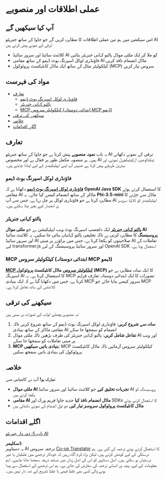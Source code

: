 <!--
CO_OP_TRANSLATOR_METADATA:
{
  "original_hash": "df269f529a172a0197ef28460bf1da9f",
  "translation_date": "2025-07-25T10:49:00+00:00",
  "source_file": "04-PracticalSamples/README.md",
  "language_code": "ur"
}
-->
# عملی اطلاقات اور منصوبے

## آپ کیا سیکھیں گے
اس سیکشن میں ہم تین عملی اطلاقات کا مظاہرہ کریں گے جو جاوا کے ساتھ جنریٹو AI ترقی کے نمونے پیش کرتے ہیں:
- کلائنٹ سائیڈ اور سرور سائیڈ AI کو ملا کر ایک ملٹی موڈل پالتو کہانی جنریٹر بنائیں
- فاؤنڈری لوکل اسپرنگ بوٹ ڈیمو کے ساتھ مقامی AI ماڈل انضمام نافذ کریں
- کیلکولیٹر مثال کے ساتھ ایک ماڈل کانٹیکسٹ پروٹوکول (MCP) سروس تیار کریں

## مواد کی فہرست

- [تعارف](../../../04-PracticalSamples)
  - [فاؤنڈری لوکل اسپرنگ بوٹ ڈیمو](../../../04-PracticalSamples)
  - [پالتو کہانی جنریٹر](../../../04-PracticalSamples)
  - [MCP کیلکولیٹر سروس (ابتدائی دوستانہ MCP ڈیمو)](../../../04-PracticalSamples)
- [سیکھنے کی ترقی](../../../04-PracticalSamples)
- [خلاصہ](../../../04-PracticalSamples)
- [اگلے اقدامات](../../../04-PracticalSamples)

## تعارف

یہ باب **نمونہ منصوبے** پیش کرتا ہے جو جاوا کے ساتھ جنریٹو AI ترقی کے نمونے دکھاتے ہیں۔ ہر منصوبہ مکمل طور پر فعال ہے اور مخصوص AI ٹیکنالوجیز، آرکیٹیکچرل نمونے، اور بہترین طریقے پیش کرتا ہے جنہیں آپ اپنی ایپلیکیشنز کے لیے اپنانا چاہتے ہیں۔

### فاؤنڈری لوکل اسپرنگ بوٹ ڈیمو

**[فاؤنڈری لوکل اسپرنگ بوٹ ڈیمو](foundrylocal/README.md)** دکھاتا ہے کہ **OpenAI Java SDK** کا استعمال کرتے ہوئے مقامی AI ماڈلز کے ساتھ انضمام کیسے کیا جائے۔ یہ **Phi-3.5-mini** ماڈل سے جڑنے کا مظاہرہ کرتا ہے جو فاؤنڈری لوکل پر چل رہا ہے، جس سے آپ AI ایپلیکیشنز کو کلاؤڈ سروسز پر انحصار کیے بغیر چلا سکتے ہیں۔

### پالتو کہانی جنریٹر

**[پالتو کہانی جنریٹر](petstory/README.md)** ایک دلچسپ اسپرنگ بوٹ ویب ایپلیکیشن ہے جو **ملٹی موڈل AI پروسیسنگ** کا مظاہرہ کرتی ہے تاکہ تخلیقی پالتو کہانیاں بنائی جا سکیں۔ یہ کلائنٹ سائیڈ اور سرور سائیڈ AI صلاحیتوں کو یکجا کرتا ہے، جس میں براؤزر پر مبنی AI تعاملات کے لیے transformer.js اور سرور سائیڈ پروسیسنگ کے لیے OpenAI SDK استعمال ہوتا ہے۔

### MCP کیلکولیٹر سروس (ابتدائی دوستانہ MCP ڈیمو)

**[MCP کیلکولیٹر سروس](mcp/calculator/README.md)** **ماڈل کانٹیکسٹ پروٹوکول (MCP)** کا ایک سادہ مظاہرہ ہے جو اسپرنگ AI کا استعمال کرتا ہے۔ یہ MCP تصورات کا ایک ابتدائی دوستانہ تعارف فراہم کرتا ہے، جس میں دکھایا گیا ہے کہ ایک بنیادی MCP سرور کیسے بنایا جائے جو MCP کلائنٹس کے ساتھ تعامل کرتا ہے۔

## سیکھنے کی ترقی

یہ منصوبے پچھلے ابواب کے تصورات پر مبنی ہیں:

1. **سادہ سے شروع کریں**: فاؤنڈری لوکل اسپرنگ بوٹ ڈیمو کے ساتھ شروع کریں تاکہ مقامی ماڈلز کے ساتھ بنیادی AI انضمام کو سمجھا جا سکے
2. **تفاعل شامل کریں**: پالتو کہانی جنریٹر کی طرف بڑھیں تاکہ ملٹی موڈل AI اور ویب پر مبنی تعاملات کو سمجھا جا سکے
3. **MCP بنیادی باتیں سیکھیں**: MCP کیلکولیٹر سروس آزمائیں تاکہ ماڈل کانٹیکسٹ پروٹوکول کی بنیادی باتیں سمجھ سکیں

## خلاصہ

**مبارک ہو!** آپ نے کامیابی سے:

- **ملٹی موڈل AI تجربات تخلیق کیے** جو کلائنٹ سائیڈ اور سرور سائیڈ AI پروسیسنگ کو یکجا کرتے ہیں
- **مقامی AI ماڈل انضمام نافذ کیا** جدید جاوا فریم ورک اور SDKs کا استعمال کرتے ہوئے
- **ماڈل کانٹیکسٹ پروٹوکول سروسز تیار کیں** جو ٹول انضمام کے نمونے دکھاتی ہیں

## اگلے اقدامات

[باب 5: ذمہ دار جنریٹو AI](../05-ResponsibleGenAI/README.md)

**ڈسکلیمر**:  
یہ دستاویز AI ترجمہ سروس [Co-op Translator](https://github.com/Azure/co-op-translator) کا استعمال کرتے ہوئے ترجمہ کی گئی ہے۔ ہم درستگی کے لیے کوشش کرتے ہیں، لیکن براہ کرم آگاہ رہیں کہ خودکار ترجمے میں غلطیاں یا غیر درستیاں ہو سکتی ہیں۔ اصل دستاویز کو اس کی اصل زبان میں مستند ذریعہ سمجھا جانا چاہیے۔ اہم معلومات کے لیے، پیشہ ور انسانی ترجمہ کی سفارش کی جاتی ہے۔ ہم اس ترجمے کے استعمال سے پیدا ہونے والی کسی بھی غلط فہمی یا غلط تشریح کے ذمہ دار نہیں ہیں۔